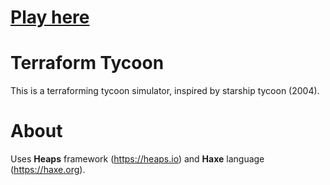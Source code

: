# [Play here](https://jw-develop.github.io/terraform-tycoon-public/)

# Terraform Tycoon
This is a terraforming tycoon simulator, inspired by starship tycoon (2004).

# About
Uses **Heaps** framework (https://heaps.io) and **Haxe** language (https://haxe.org).

